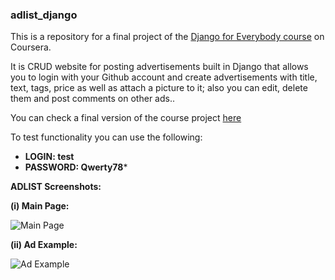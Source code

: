 ### adlist_django

This is a repository for a final project of the [Django for Everybody course](https://www.coursera.org/specializations/django?) on Coursera.

It is CRUD website for posting advertisements built in Django that allows you to login with your Github account and create advertisements with title, text, tags, price as well as attach a picture to it; also you can edit, delete them and post comments on other ads.. 

You can check a final version of the course project [here](https://konstantink1.pythonanywhere.com/)

To test functionality you can use the following:
- **LOGIN: test**
- **PASSWORD: Qwerty78***

**ADLIST Screenshots:**

**(i) Main Page:**

![Main Page](https://i.imgur.com/BE96hNR.jpg)

**(ii) Ad Example:**

![Ad Example](https://i.imgur.com/6ja2rga.jpg)
